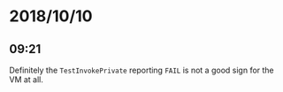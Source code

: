 # 2018/10/10

## 09:21

Definitely the `TestInvokePrivate` reporting `FAIL` is not a good sign for the
VM at all.

